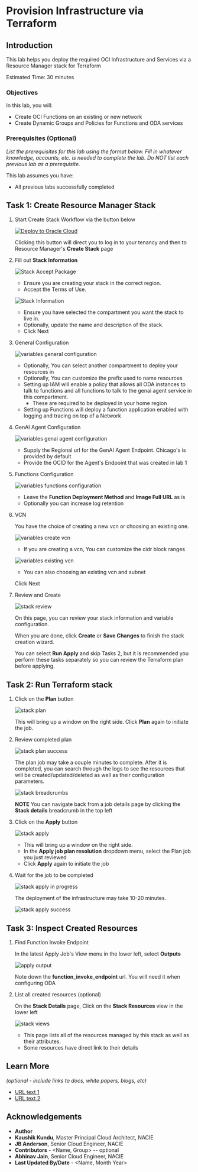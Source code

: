# Provision Infrastructure via Terraform

## Introduction

This lab helps you deploy the required OCI Infrastructure and Services via a Resource Manager stack for Terraform

Estimated Time: 30 minutes

### Objectives

In this lab, you will:

* Create OCI Functions on an existing or new network
* Create Dynamic Groups and Policies for Functions and ODA services

### Prerequisites (Optional)

*List the prerequisites for this lab using the format below. Fill in whatever knowledge, accounts, etc. is needed to complete the lab. Do NOT list each previous lab as a prerequisite.*

This lab assumes you have:
* All previous labs successfully completed

## Task 1: Create Resource Manager Stack

1. Start Create Stack Workflow via the button below

    <!-- https://docs.oracle.com/en-us/iaas/Content/ResourceManager/Tasks/deploybutton.htm
    TODO: update package url when available
    use current OS PAR format. New format throws an error
    -->
    [![Deploy to Oracle Cloud](https://oci-resourcemanager-plugin.plugins.oci.oraclecloud.com/latest/deploy-to-oracle-cloud.svg)](https://cloud.oracle.com/resourcemanager/stacks/create?zipUrl=https://objectstorage.us-chicago-1.oraclecloud.com/p/kV1zhJYS_PWDJPYHXYpO0UXv1ay0dDZuDIhDzMAYrJehFaLLeoxdugihZjuzSHPe/n/idb6enfdcxbl/b/generative-ai-agent-oda/o/genai-agent-oda-teraform-8-12-24.zip)


    Clicking this button will direct you to log in to your tenancy and then to Resource Manager's **Create Stack** page

2. Fill out **Stack Information**

    ![Stack Accept Package](images/stack_accept_package.png)
    * Ensure you are creating your stack in the correct region.
    * Accept the Terms of Use.

    ![Stack Information](images/stack_information.png)
    * Ensure you have selected the compartment you want the stack to live in.
    * Optionally, update the name and description of the stack.
    * Click Next

3. General Configuration

    ![variables general configuration](images/variables_general.png)

    * Optionally, You can select another compartment to deploy your resources in
    * Optionally, You can customize the prefix used to name resources
    * Setting up IAM will enable a policy that allows all ODA instances to talk to functions and all functions to talk to the genai agent service in this compartment.
        * These are required to be deployed in your home region
    * Setting up Functions will deploy a function application enabled with logging and tracing on top of a Network

4. GenAI Agent Configuration

    ![variables genai agent configuration](images/variables_agent.png)

    * Supply the Regional url for the GenAI Agent Endpoint. Chicago's is provided by default
    * Provide the OCID for the Agent's Endpoint that was created in lab 1
    <!-- TODO: link to lab task where this is shown-->


5. Functions Configuration

    ![variables functions configuration](images/variables_functions.png)

    * Leave the **Function Deployment Method** and **Image Full URL** as is
    * Optionally you can increase log retention

6. VCN

    You have the choice of creating a new vcn or choosing an existing one.

    ![variables create vcn](images/variables_create_vcn.png)

    * If you are creating a vcn, You can customize the cidr block ranges

    ![variables existing vcn](images/variables_existing_vcn.png)

    * You can also choosing an existing vcn and subnet

    <!--TODO: validate what the networking requirements are. Currently provide a SGW and very minimal traffic rules. Not sure we even need that. How many ip addresses does a function application require?-->


    Click Next

7. Review and Create

    ![stack review](images/stack_review.png)

    On this page, you can review your stack information and variable configuration.

    When you are done, click **Create** or **Save Changes** to finish the stack creation wizard.

    You can select **Run Apply** and skip Tasks 2, but it is recommended you perform these tasks separately so you can review the Terraform plan before applying.

## Task 2: Run Terraform stack

1. Click on the **Plan** button

    ![stack plan](images/stack_plan.png)

    This will bring up a window on the right side. Click **Plan** again to initiate the job.

2. Review completed plan

    ![stack plan success](images/stack_plan_success.png)

    The plan job may take a couple minutes to complete. After it is completed, you can search through the logs to see the resources that will be created/updated/deleted as well as their configuration parameters.

    ![stack breadcrumbs](images/stack_breadcrumbs.png)

    **NOTE** You can navigate back from a job details page by clicking the **Stack details** breadcrumb in the top left
    <!-- TODO: consider scaling down this image https://oracle-livelabs.github.io/common/sample-livelabs-templates/create-labs/labs/workshops/livelabs/?lab=4-labs-markdown-develop-content#Task8:Scaleanimage-->


3. Click on the **Apply** button

    ![stack apply](images/stack_apply.png)
    * This will bring up a window on the right side.
    * In the **Apply job plan resolution** dropdown menu, select the Plan job you just reviewed
    * Click **Apply** again to initiate the job


4. Wait for the job to be completed

    ![stack apply in progress](images/stack_apply_in_progress.png)

    The deployment of the infrastructure may take 10-20 minutes.

    ![stack apply success](images/stack_apply_success.png) <!--TODO: replace image with a better run-->

## Task 3: Inspect Created Resources

1. Find Function Invoke Endpoint

    In the latest Apply Job's View menu in the lower left, select **Outputs**

    ![apply output](images/apply_output.png)

    Note down the **function_invoke_endpoint** url. You will need it when configuring ODA

2. List all created resources (optional)

    On the **Stack Details** page, Click on the **Stack Resources** view in the lower left

    ![stack views](images/stack_views.png)

    * This page lists all of the resources managed by this stack as well as their attributes.
    * Some resources have direct link to their details


## Learn More

*(optional - include links to docs, white papers, blogs, etc)*

* [URL text 1](http://docs.oracle.com)
* [URL text 2](http://docs.oracle.com)

## Acknowledgements
* **Author**
* **Kaushik Kundu**, Master Principal Cloud Architect, NACIE
* **JB Anderson**, Senior Cloud Engineer, NACIE
* **Contributors** -  <Name, Group> -- optional
* **Abhinav Jain**, Senior Cloud Engineer, NACIE
* **Last Updated By/Date** - <Name, Month Year>